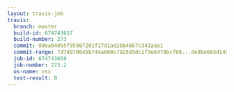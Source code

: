 ```yaml
---
layout: travis-job
travis:
  branch: master
  build-id: 674743657
  build-number: 273
  commit: 9dea04055f95987201f17d1ad2bb4667c341aae1
  commit-range: 7d7d970645b744a608c792595dc1f3e6470bcf08...de9be683d14582bbc2c8bea3a44040b23b7fd61d
  job-id: 674743659
  job-number: 273.2
  os-name: osx
  test-result: 0
---
```

